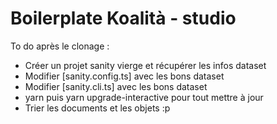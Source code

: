 # Boilerplate Koalità - studio
 To do après le clonage : 
 
  - Créer un projet sanity vierge et récupérer les infos dataset
  - Modifier [sanity.config.ts] avec les bons dataset
  - Modifier [sanity.cli.ts] avec les bons dataset
  - yarn puis yarn upgrade-interactive pour tout mettre à jour
  - Trier les documents et les objets :p
